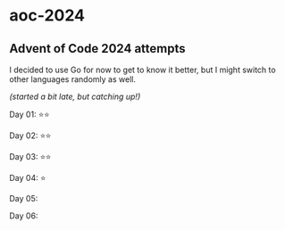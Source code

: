 # aoc-2024
## Advent of Code 2024 attempts 

I decided to use Go for now to get to know it better, but I might switch to other languages randomly as well.

*(started a bit late, but catching up!)*

Day 01: ⭐⭐

Day 02: ⭐⭐

Day 03: ⭐⭐

Day 04: ⭐

Day 05:

Day 06:
